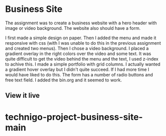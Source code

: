 # Business Site

The assignment was to create a business website with a hero header with image or video background. The website also should have a form.

I first made a simple design on paper. Then I added the menu and made it responsive with css (with I was unable to do this in the previous assignment and created two menus). Then I chose a video background. I placed a gradient overlay in the right colors over the video and some text.  It was quite difficult to get the video behind the menu and the text, I used z-index to achive this. I made a simple portfolio with grid columns. I actually wanted a gradient hover overlay but I didn't quite succeed. If I had more time I would have liked to do this. The form has a number of radio buttons and free text field. I added the bin.org and it seemed to work. 

## View it live
# technigo-project-business-site-main
